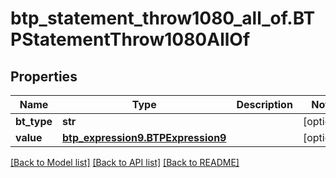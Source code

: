 # btp_statement_throw1080_all_of.BTPStatementThrow1080AllOf

## Properties
Name | Type | Description | Notes
------------ | ------------- | ------------- | -------------
**bt_type** | **str** |  | [optional] 
**value** | [**btp_expression9.BTPExpression9**](BTPExpression9.md) |  | [optional] 

[[Back to Model list]](../README.md#documentation-for-models) [[Back to API list]](../README.md#documentation-for-api-endpoints) [[Back to README]](../README.md)


